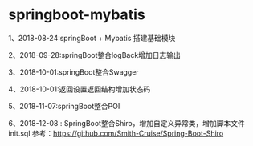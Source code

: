 # springboot-mybatis

1、2018-08-24:springBoot + Mybatis 搭建基础模块

2、2018-09-28:springBoot整合logBack增加日志输出

3、2018-10-01:springBoot整合Swagger

4、2018-10-01:返回设置返回结构增加状态码

5、2018-11-07:springBoot整合POI

6、2018-12-08 : SpringBoot整合Shiro，增加自定义异常类，增加脚本文件init.sql 
                参考：https://github.com/Smith-Cruise/Spring-Boot-Shiro
